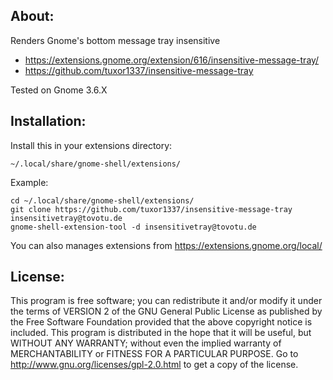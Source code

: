 About:
------

Renders Gnome's bottom message tray insensitive
* https://extensions.gnome.org/extension/616/insensitive-message-tray/
* https://github.com/tuxor1337/insensitive-message-tray

Tested on Gnome 3.6.X

Installation:
-------------

Install this in your extensions directory:

    ~/.local/share/gnome-shell/extensions/
    
Example:

    cd ~/.local/share/gnome-shell/extensions/
    git clone https://github.com/tuxor1337/insensitive-message-tray insensitivetray@tovotu.de
    gnome-shell-extension-tool -d insensitivetray@tovotu.de
    
You can also manages extensions from https://extensions.gnome.org/local/

License:
--------

This program is free software; you can redistribute it and/or
modify it under the terms of VERSION 2 of the GNU General Public
License as published by the Free Software Foundation provided
that the above copyright notice is included.
This program is distributed in the hope that it will be useful,
but WITHOUT ANY WARRANTY; without even the implied warranty of
MERCHANTABILITY or FITNESS FOR A PARTICULAR PURPOSE.
Go to http://www.gnu.org/licenses/gpl-2.0.html to get a copy
of the license.
